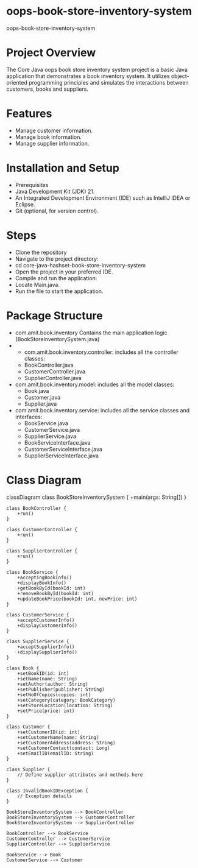 # oops-book-store-inventory-system
oops-book-store-inventory-system

# Project Overview  
The Core Java oops book store inventory system project is a basic Java application that demonstrates a book inventory system. It utilizes object-oriented programming principles and simulates the interactions between customers, books and suppliers.

# Features   
* Manage customer information.
* Manage book information.
* Manage supplier information.

# Installation and Setup  
* Prerequisites
* Java Development Kit (JDK) 21.
* An Integrated Development Environment (IDE) such as IntelliJ IDEA or Eclipse.
* Git (optional, for version control).

# Steps
* Clone the repository
* Navigate to the project directory:
* cd core-java-hashset-book-store-inventory-system
* Open the project in your preferred IDE.
* Compile and run the application:
* Locate Main.java.
* Run the file to start the application.

# Package Structure
* com.amit.book.inventory Contains the main application logic (BookStoreInventorySystem.java)
* * com.amit.book.inventory.controller: includes all the controller classes:
  * BookController.java
  * CustomerController.java
  * SupplierController.java
* com.amit.book.inventory.model: includes all the model classes:
  * Book.java
  * Customer.java
  * Supplier.java
* com.amit.book.inventory.service: includes all the service classes and interfaces:
   * BookService.java
   * CustomerService.java
   * SupplierService.java
   * BookServiceInterface.java
   * CustomerServiceInterface.java
   * SupplierServiceInterface.java

 # Class Diagram

classDiagram
    class BookStoreInventorySystem {
        +main(args: String[])
    }

    class BookController {
        +run()
    }

    class CustomerController {
        +run()
    }

    class SupplierController {
        +run()
    }

    class BookService {
        +acceptingBookInfo()
        +displayBookInfo()
        +getBookById(bookId: int)
        +removeBookById(bookId: int)
        +updateBookPrice(bookId: int, newPrice: int)
    }

    class CustomerService {
        +acceptCustomerInfo()
        +displayCustomerInfo()
    }

    class SupplierService {
        +acceptSupplierInfo()
        +displaySupplierInfo()
    }

    class Book {
        +setBookID(id: int)
        +setName(name: String)
        +setAuthor(author: String)
        +setPublisher(publisher: String)
        +setNoOfCopies(copies: int)
        +setCategory(category: BookCategory)
        +setStoreLocation(location: String)
        +setPrice(price: int)
    }

    class Customer {
        +setCustomerID(id: int)
        +setCustomerName(name: String)
        +setCustomerAddress(address: String)
        +setCustomerContact(contact: Long)
        +setEmailID(emailID: String)
    }

    class Supplier {
        // Define supplier attributes and methods here
    }

    class InvalidBookIDException {
        // Exception details
    }

    BookStoreInventorySystem --> BookController
    BookStoreInventorySystem --> CustomerController
    BookStoreInventorySystem --> SupplierController

    BookController --> BookService
    CustomerController --> CustomerService
    SupplierController --> SupplierService

    BookService --> Book
    CustomerService --> Customer


